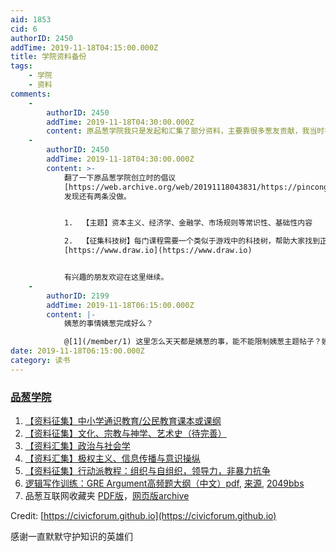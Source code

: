 ```yaml
---
aid: 1853
cid: 6
authorID: 2450
addTime: 2019-11-18T04:15:00.000Z
title: 学院资料备份
tags:
    - 学院
    - 资料
comments:
    -
        authorID: 2450
        addTime: 2019-11-18T04:30:00.000Z
        content: 原品葱学院我只是发起和汇集了部分资料，主要靠很多葱友贡献，我当时在页内列出了绝大部分贡献者ID，可能有少数遗漏。
    -
        authorID: 2450
        addTime: 2019-11-18T04:30:00.000Z
        content: >-
            翻了一下原品葱学院创立时的倡议
            [https://web.archive.org/web/20191118043831/https://pincong.rocks/article/4522](https://web.archive.org/web/20191118043831/https://pincong.rocks/article/4522)
            发现还有两条没做。


            1.  【主题】资本主义、经济学、金融学、市场规则等常识性、基础性内容

            2.  【征集科技树】每门课程需要一个类似于游戏中的科技树，帮助大家找到正确入门与进阶路径，画图工具
            [https://www.draw.io](https://www.draw.io)


            有兴趣的朋友欢迎在这里继续。
    -
        authorID: 2199
        addTime: 2019-11-18T06:15:00.000Z
        content: |-
            姨葱的事情姨葱完成好么？

            @[1](/member/1) 这里怎么天天都是姨葱的事，能不能限制姨葱主题帖子？姨葱的事姨葱讨论姨葱解决。
date: 2019-11-18T06:15:00.000Z
category: 读书
---
```


### [](#%E5%93%81%E8%91%B1%E5%AD%A6%E9%99%A2)[品葱学院](https://pincong.rocks/explore/category-13)

1.  [【资料征集】中小学通识教育/公民教育课本或课纲](https://civicforum.github.io/collection/general_education.html)
2.  [【资料征集】文化、宗教与神学、艺术史（待完善）](https://civicforum.github.io/collection/culture_religion_theology_art_history_guide.html)
3.  [【资料汇集】政治与社会学](https://civicforum.github.io/collection/politics_sociology_guide.html)
4.  [【资料汇集】极权主义、信息传播与意识操纵](https://civicforum.github.io/collection/totalitarianism_mass_communication_manipulation.html)
5.  [【资料征集】行动派教程：组织与自组织，领导力，非暴力抗争](https://civicforum.github.io/collection/activists.html)
6.  [逻辑写作训练：GRE Argument高频题大纲（中文）pdf](https://civicforum.github.io/pdf/gre_argument_outline.pdf), [来源](https://github.com/Zhouzhiling/GRE/), [2049bbs](https://2049bbs.xyz/t/1602)
7.  品葱互联网收藏夹 [PDF版](https://civicforum.github.io/collection/pincong_rocks_article_2219.pdf)，[网页版archive](https://web.archive.org/web/*/https://pincong.rocks/article/2219)

Credit: [https://civicforum.github.io](https://civicforum.github.io)

感谢一直默默守护知识的英雄们
